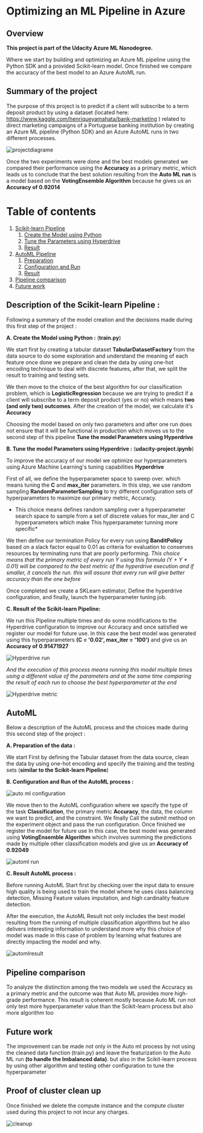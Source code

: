 # Optimizing an ML Pipeline in Azure

## Overview
**This project is part of the Udacity Azure ML Nanodegree.**

Where we start by building and optimizing an Azure ML pipeline using the Python SDK and a provided Scikit-learn model. Once finished we compare the accuracy of the best model to an Azure AutoML run. 

## Summary of the project <a name="Summary"></a>
The purpose of this project is to predict if a client will subscribe to a term deposit product by using a dataset  (located here: https://www.kaggle.com/henriqueyamahata/bank-marketing ) related to direct marketing campaigns of a Portuguese banking institution by creating an Azure ML pipeline (Python SDK) and an Azure AutoML runs in two different processes.

![projectdiagrame](projectdiagrame.png "projectdiagrame")

Once the two experiments were done and the best models generated we compared their performance using the **Accuracy** as a primary metric, which leads us to conclude that the best solution resulting from the **Auto ML run** is a model based on the **VotingEnsemble Algorithm** because he gives us an **Accuracy of 0.92014**

# Table of contents
1. [Scikit-learn Pipeline](#Scikit)
    1. [Create the Model using Python](#subparagraph1)
    2. [Tune the Parameters using Hyperdrive](#subparagraph2)
    3. [Result](#subparagraph3)
2. [AutoML Pipeline](#AutoML)
    1. [Preparation](#subparagraph11)
    2. [Configuration and Run](#subparagraph12)
    3. [Result](#subparagraph13)
3. [Pipeline comparison](#comparison)
4. [Future work](#Future)

## Description of the Scikit-learn Pipeline :<a name="Scikit"></a>

Following a summary of the model creation and the decisions made during this first step of the project :

  **A. Create the Model using Python :** (**train.py**) <a name="subparagraph1"></a>

We start first by creating a tabular dataset **TabularDatasetFactory** from the data source to do some exploration and understand the meaning of each feature once done we  prepare and clean the data by using one-hot encoding technique to deal with discrete features, after that, we split the result to training and testing sets. 

We then move to the choice of the best algorithm for our classification problem, which is **LogisticRegression** because we are trying to predict if a client will subscribe to a term deposit product (yes or no) which means **two (and only two) outcomes**. After the creation of the model, we calculate it's **Accuracy**

Choosing the model based on only two parameters and after one run does not ensure that it will be functional in production which moves us to the second step of this pipeline **Tune the model Parameters using Hyperdrive**

 **B. Tune the model Parameters using Hyperdrive  :** (**udacity-project.ipynb**) <a name="subparagraph2"></a>
  
To improve the accuracy of our model we optimize our hyperparameters using Azure Machine Learning's tuning capabilities **Hyperdrive**

First of all, we define the hyperparameter space to sweep over. which means tuning the **C** and **max_iter** parameters. In this step, we use random sampling **RandomParameterSampling** to try different configuration sets of hyperparameters to maximize our primary metric, Accuracy.
* This choice means defines random sampling over a hyperparameter search space to sample from a set of discrete values for max_iter and C hyperparameters which make This hyperparameter tunning more specific*

We then define our termination Policy for every run using **BanditPolicy** based on a slack factor equal to 0.01 as criteria for evaluation to conserves resources by terminating runs that are poorly performing.
*This choice means that the primary metric of every run Y using this formula (Y + Y * 0.01) will be compared to the best metric of the hyperdrive execution and if smaller, it cancels the run. this will assure that every run will give better accuracy than the one before*

Once completed we create a SKLearn estimator, Define the hyperdrive configuration, and finally, launch the hyperparameter tuning job.

 **C. Result of the Scikit-learn Pipeline:** <a name="subparagraph3"></a>

We run this Pipeline multiple times and do some modifications to the Hyperdrive configuration to improve our Accuracy and once satisfied we register our model for future use.
In this case the best model was generated using this hyperparameters **(C = '0.02', max_iter = '100')** and give us an  **Accuracy of 0.91471927**

![Hyperdrive run](hyperdiverun.PNG "Hyperdrive run")

*And the execution of this process means running this model multiple times using a different value of the parameters and at the same time comparing the result of each run to choose the best hyperparameter at the end*

![Hyperdrive metric](hyperdivermetric.PNG "Hyperdrive metric")


## AutoML <a name="AutoML"></a>

Below a description of the AutoML process and the choices made during this second step of the project :

  **A. Preparation of the data : <a name="subparagraph11"></a>**

We start First by defining the Tabular dataset  from the data source, clean the data by using one-hot encoding  and specify the training and the testing sets (**similar to the Scikit-learn Pipeline**)
  
  **B. Configuration and Run of the AutoML process  : <a name="subparagraph12"></a>**
  
   ![auto ml configuration](e.png "auto ml configuration")
    
We move then to the AutoML configuration where we specify the type of the task **Classification**, the primary metric **Accuracy**, the data, the column we want to predict, and the constraint. We finally Call the submit method on the experiment object and pass the run configuration. Once finished we register the model for future use
In this case, the best model was generated using **VotingEnsemble Algorithm** which involves summing the predictions made by multiple other classification models and give us an  **Accuracy of 0.92049**

   ![automl run](automlrun.PNG "automl run")

  **C. Result AutoML process  : <a name="subparagraph13"></a>**

Before running AutoML Start first by checking over the input data to ensure high quality is being used to train the model where he uses class balancing detection, Missing Feature values imputation, and high cardinality feature detection.

After the execution, the AutoML Result not only includes the best model resulting from the running of multiple classification algorithms but he also delivers interesting information to understand more why this choice of model was made in this case of problem by learning what features are directly impacting the model and why.

  ![automlresult](automlresult.PNG "automlresult")

  
## Pipeline comparison <a name="comparison"></a>

To analyze the distinction among the two models we used the Accuracy as a primary metric and the outcome was that Auto ML provides more high-grade performance.
This result is coherent mostly because Auto ML run not only test more hyperparameter value than the Scikit-learn process but also more algorithm too 

## Future work <a name="Future"></a>

The improvement can be made not only in the Auto ml process by not using the cleaned data function (train.py) and leave the featurization to the Auto ML run **(to handle the Imbalanced data)**. but also in the Scikit-learn process by using other algorithm and testing other configuration to tune the hyperparameter

## Proof of cluster clean up <a name="delete"></a>

Once finished we delete the compute instance and the compute cluster used during this project to not incur any charges.

 ![cleanup](cleanup.PNG "cleanup")

